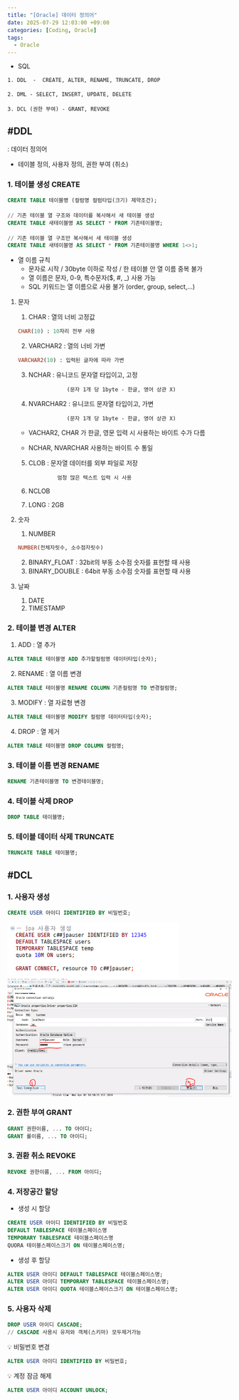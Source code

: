 ```yaml
---
title: "[Oracle] 데이터 정의어"
date: 2025-07-29 12:03:00 +09:00
categories: [Coding, Oracle]
tags:
  - Oracle
---
```


- SQL

```
1. DDL  -  CREATE, ALTER, RENAME, TRUNCATE, DROP

2. DML - SELECT, INSERT, UPDATE, DELETE

3. DCL (권한 부여) - GRANT, REVOKE
```

## #DDL

: 데이터 정의어

- 테이블 정의, 사용자 정의, 권한 부여 (취소)

### 1. 테이블 생성 CREATE

```sql
CREATE TABLE 테이블명 (컬럼명 컬럼타입(크기) 제약조건);

// 기존 테이블 열 구조와 데이터를 복사해서 새 테이블 생성
CREATE TABLE 새테이블명 AS SELECT * FROM 기존테이블명;

// 기존 테이블 열 구조만 복사해서 새 테이블 생성
CREATE TABLE 새테이블명 AS SELECT * FROM 기존테이블명 WHERE 1<>1;
```

- 열 이름 규칙
    - 문자로 시작 / 30byte 이하로 작성 / 한 테이블 안 열 이름 중복 불가
    - 열 이름은 문자, 0-9, 특수문자($, #, _) 사용 가능
    - SQL 키워드는 열 이름으로 사용 불가 (order, group, select,...)
    
1) 문자
    
      1. CHAR : 열의 너비 고정값
    
    ```sql
    CHAR(10) : 10자리 전부 사용
    ```
    
      2. VARCHAR2 : 열의 너비 가변
    
    ```sql
    VARCHAR2(10) : 입력된 글자에 따라 가변
    ```
    
    3. NCHAR : 유니코드 문자열 타입이고, 고정
        
                       (문자 1개 당 1byte - 한글, 영어 상관 X)
        
    4. NVARCHAR2 : 유니코드 문자열 타입이고, 가변
        
                       (문자 1개 당 1byte - 한글, 영어 상관 X)
        
    
    * VACHAR2, CHAR 가 한글, 영문 입력 시 사용하는 바이트 수가 다름
    
    * NCHAR, NVARCHAR 사용하는 바이트 수 통일
    
    5. CLOB : 문자열 데이터를 외부 파일로 저장
        
                    엄청 많은 텍스트 입력 시 사용
        
    6. NCLOB
    7. LONG : 2GB
    
2) 숫자
    
    1. NUMBER
    
    ```sql
    NUMBER(전체자릿수, 소수점자릿수)
    ```
    
    2. BINARY_FLOAT : 32bit의 부동 소수점 숫자를 표현할 때 사용
    3. BINARY_DOUBLE : 64bit 부동 소수점 숫자를 표현할 때 사용
    
3) 날짜
    
    1. DATE
    2. TIMESTAMP

### 2. 테이블 변경 ALTER

1) ADD : 열 추가

```sql
ALTER TABLE 테이블명 ADD 추가할컬럼명 데이터타입(숫자);
```

2) RENAME : 열 이름 변경

```sql
ALTER TABLE 테이블명 RENAME COLUMN 기존컬럼명 TO 변경컬럼명;
```

3) MODIFY : 열 자료형 변경

```sql
ALTER TABLE 테이블명 MODIFY 컬럼명 데이터타입(숫자);
```

4) DROP : 열 제거

```sql
ALTER TABLE 테이블명 DROP COLUMN 컬럼명;
```

### 3. 테이블 이름 변경 RENAME

```sql
RENAME 기존테이블명 TO 변경테이블명;
```

### 4. 테이블 삭제 DROP

```sql
DROP TABLE 테이블명;
```

### 5. 테이블 데이터 삭제 TRUNCATE

```sql
TRUNCATE TABLE 테이블명;
```

## #DCL

### 1. 사용자 생성

```sql
CREATE USER 아이디 IDENTIFIED BY 비밀번호;
```
<img src="/assets/img/Coding/Oracle/Untitled 11.png" align="center" alt="DDL1">

<img src="/assets/img/Coding/Oracle/Untitled 12.png" align="center" alt="DDL2">

### 2. 권한 부여 GRANT

```sql
GRANT 권한이름, ... TO 아이디;
GRANT 롤이름, ... TO 아이디;
```

### 3. 권환 취소 REVOKE

```sql
REVOKE 권한이름, ... FROM 아이디;
```

### 4. 저장공간 할당

- 생성 시 할당

```sql
CREATE USER 아이디 IDENTIFIED BY 비밀번호
DEFAULT TABLESPACE 테이블스페이스명
TEMPORARY TABLESPACE 테이블스페이스명
QUORA 테이블스페이스크기 ON 테이블스페이스명;
```

- 생성 후 할당

```sql
ALTER USER 아이디 DEFAULT TABLESPACE 테이블스페이스명;
ALTER USER 아이디 TEMPORARY TABLESPACE 테이블스페이스명;
ALTER USER 아이디 QUOTA 테이블스페이스크기 ON 테이블스페이스명;
```

### 5. 사용자 삭제

```sql
DROP USER 아이디 CASCADE;
// CASCADE 사용시 유저와 객체(스키마) 모두제거가능
```

<aside>
💡 비밀번호 변경

</aside>

```sql
ALTER USER 아이디 IDENTIFIED BY 비밀번호;
```

<aside>
💡 계정 잠금 해제

</aside>

```sql
ALTER USER 아이디 ACCOUNT UNLOCK;
```